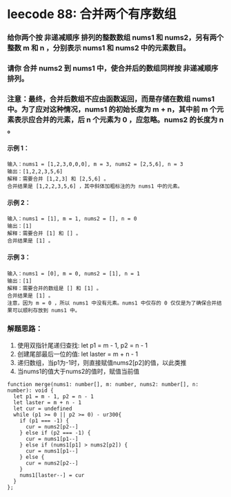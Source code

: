 # leecode 88: 合并两个有序数组
### 给你两个按 非递减顺序 排列的整数数组 nums1 和 nums2，另有两个整数 m 和 n ，分别表示 nums1 和 nums2 中的元素数目。
### 请你 合并 nums2 到 nums1 中，使合并后的数组同样按 非递减顺序 排列。
### 注意：最终，合并后数组不应由函数返回，而是存储在数组 nums1 中。为了应对这种情况，nums1 的初始长度为 m + n，其中前 m 个元素表示应合并的元素，后 n 个元素为 0 ，应忽略。nums2 的长度为 n 。
#### 示例 1：
```
输入：nums1 = [1,2,3,0,0,0], m = 3, nums2 = [2,5,6], n = 3
输出：[1,2,2,3,5,6]
解释：需要合并 [1,2,3] 和 [2,5,6] 。
合并结果是 [1,2,2,3,5,6] ，其中斜体加粗标注的为 nums1 中的元素。
```
#### 示例 2：
```
输入：nums1 = [1], m = 1, nums2 = [], n = 0
输出：[1]
解释：需要合并 [1] 和 [] 。
合并结果是 [1] 。
```
#### 示例 3：
```
输入：nums1 = [0], m = 0, nums2 = [1], n = 1
输出：[1]
解释：需要合并的数组是 [] 和 [1] 。
合并结果是 [1] 。
注意，因为 m = 0 ，所以 nums1 中没有元素。nums1 中仅存的 0 仅仅是为了确保合并结果可以顺利存放到 nums1 中。
```
### 解题思路：
1. 使用双指针尾递归查找: let p1 = m - 1, p2 = n - 1
2. 创建尾部最后一位的值: let laster = m + n - 1
3. 递归数组，当p1为-1时，则直接赋值nums2[p2]的值，以此类推
4. 当nums1的值大于nums2的值时，赋值当前值
```
function merge(nums1: number[], m: number, nums2: number[], n: number): void {
  let p1 = m - 1, p2 = n - 1
  let laster = m + n - 1
  let cur = undefined
  while (p1 >= 0 || p2 >= 0) - ur300{
    if (p1 === -1) {
      cur = nums2[p2--]
    } else if (p2 === -1) {
      cur = nums1[p1--]
    } else if (nums1[p1] > nums2[p2]) {
      cur = nums1[p1--]
    } else {
      cur = nums2[p2--]
    }
    nums1[laster--] = cur
  }
};
```

